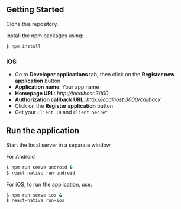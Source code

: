 ## Getting Started
Clone this repository.

Install the npm packages using:

```bash
$ npm install
```
### iOS
- Go to **Developer applications** tab, then click on the **Register new application** button
- **Application name**: Your app name
- **Homepage URL**: *http://localhost:3000*
- **Authorization callback URL**: *http://localhost:3000/callback*
- Click on the **Register application** button
- Get your `Client ID` and `Client Secret`

## Run the application
Start the local server in a separate window.

For Android
```bash
$ npm run serve android &
$ react-native run-android
```

For iOS, to run the application, use:
```bash
$ npm run serve ios &
$ react-native run-ios
```
